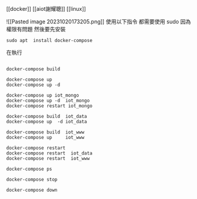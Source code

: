 [[docker]]
[[aiot謝耀聰]]
[[linux]]

![[Pasted image 20231020173205.png]]
使用以下指令 都需要使用 sudo 因為權限有問題
然後要先安裝
```linux
sudo apt  install docker-compose
```
在執行
```linux
	
docker-compose build  

docker-compose up
docker-compose up -d 

docker-compose up iot_mongo
docker-compose up -d  iot_mongo
docker-compose restart iot_mongo

docker-compose build  iot_data
docker-compose up  -d iot_data

docker-compose build  iot_www
docker-compose up     iot_www

docker-compose restart 
docker-compose restart  iot_data
docker-compose restart  iot_www

docker-compose ps

docker-compose stop

docker-compose down

```